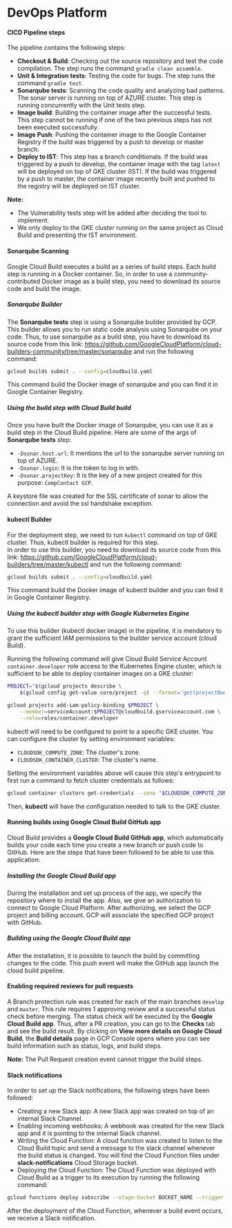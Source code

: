 # DevOps Platform 

#### CICD Pipeline steps

The pipeline contains the following steps:

  - **Checkout & Build**: Checking out the source repository and test the code compilation. The step runs the command `gradle clean assemble`. 
  - **Unit & Integration tests**: Testing the code for bugs. The step runs the command `gradle test`. 
  - **Sonarqube tests**: Scanning the code quality and analyzing bad patterns. The sonar server is running on top of AZURE cluster. This step is running concurrently with the Unit tests step. 
  - **Image build**: Building the container image after the successful tests. This step cannot be running if one of the two previous steps has not been executed successfully. 
  - **Image Push**: Pushing the container image to the Google Container Registry if the build was triggered by a push to develop or master branch. 
  - **Deploy to IST**: This step has a branch conditionals. If the build was triggered by a push to develop, the container image with the tag `latest` will be deployed on top of GKE cluster (IST). If the build was triggered by a push to master, the container image recently built and pushed to the registry will be deployed on IST cluster. 
    
**Note:** 

  - The Vulnerability tests step will be added after deciding the tool to implement. 
  - We only deploy to the GKE cluster running on the same project as Cloud Build and presenting the IST environment. 
    
#### Sonarqube Scanning

Google Cloud Build executes a build as a series of build steps. Each build step is running in a Docker container. So, in order to use a community-contributed Docker image as a build step, you need to download its source code and build the image.

##### Sonarqube Builder

The **Sonarqube tests** step is using a Sonarqube builder provided by GCP. This builder allows you to run static code analysis using Sonarqube on your code. Thus, to use sonarqube as a build step, you have to download its source code from this link: https://github.com/GoogleCloudPlatform/cloud-builders-community/tree/master/sonarqube and run the following command: 

```sh
gcloud builds submit . --config=cloudbuild.yaml
```    
This command build the Docker image of sonarqube and you can find it in Google Container Registry.

##### Using the build step with Cloud Build build 

Once you have built the Docker image of Sonarqube, you can use it as a build step in the Cloud Build pipeline. 
Here are some of the args of **Sonarqube tests** step:

  - `-Dsonar.host.url`: It mentions the url to the sonarqube server running on top of AZURE.
  - `-Dsonar.login`: It is the token to log in with. 
  - `-Dsonar.projectKey`: It is the key of a new project created for this purpose: `CompContact GCP`.  
    
A keystore file was created for the SSL certificate of sonar to allow the connection and avoid the ssl handshake exception.

#### kubectl Builder

For the deployment step, we need to run `kubectl` command on top of GKE cluster. Thus, kubectl builder is required for this step.  
In order to use this builder, you need to download its source code from this link: https://github.com/GoogleCloudPlatform/cloud-builders/tree/master/kubectl and run the following command:  

```sh
gcloud builds submit . --config=cloudbuild.yaml
``` 
This command build the Docker image of kubectl builder and you can find it in Google Container Registry.

##### Using the  kubectl builder step with Google Kubernetes Engine

To use this builder (kubectl docker image) in the pipeline, it is mendatory to grant the sufficient IAM permissions to the builder service account (cloud Build).

Running the following command will give Cloud Build Service Account `container.developer` role access to the Kubernetes Engine cluster, which is sufficient to be able to deploy container images on a GKE cluster:

```sh
PROJECT="$(gcloud projects describe \
    $(gcloud config get-value core/project -q) --format='get(projectNumber)')"

gcloud projects add-iam-policy-binding $PROJECT \
    --member=serviceAccount:$PROJECT@cloudbuild.gserviceaccount.com \
    --role=roles/container.developer
```

kubectl will need to be configured to point to a specific GKE cluster. You can configure the cluster by setting environment variables:

  - `CLOUDSDK_COMPUTE_ZONE`: The cluster's zone.
  - `CLOUDSDK_CONTAINER_CLUSTER`: The cluster's name. 
    
Setting the environment variables above will cause this step's entrypoint to first run a command to fetch cluster credentials as follows:

```sh
gcloud container clusters get-credentials --zone "$CLOUDSDK_COMPUTE_ZONE" "$CLOUDSDK_CONTAINER_CLUSTER"
```
Then, **kubectl** will have the configuration needed to talk to the GKE cluster.

#### Running builds using Google Cloud Build GitHub app

Cloud Build provides a **Google Cloud Build GitHub app**, which automatically builds your code each time you create a new branch or push code to GitHub. Here are the steps that have been followed to be able to use this application:

##### Installing the Google Cloud Build app

During the installation and set up process of the app, we specify the repository where to install the app. Also, we give an authorization to connect to Google Cloud Platform. After authorizing, we select the GCP project and billing account. GCP will associate the specified GCP project with GitHub. 

##### Building using the Google Cloud Build app

After the installation, it is possible to launch the build by committing changes to the code. This push event will make the GitHub app launch the cloud build pipeline. 

#### Enabling required reviews for pull requests

A Branch protection rule was created for each of the main branches `develop` and `master`. This rule requires 1 approving review and a successful status check before merging. The status check will be executed by the **Google Cloud Build app**. Thus, after a PR creation, you can go to the **Checks** tab and see the build result. By clicking on **View more details on Google Cloud Build**, the **Build details** page in GCP Console opens where you can see build information such as status, logs, and build steps. 

**Note:** The Pull Request creation event cannot trigger the build steps. 

#### Slack notifications

In order to set up the Slack notifications, the following steps have been followed: 

  - Creating a new Slack app: A new Slack app was created on top of an internal Slack Channel. 
  - Enabling incoming webhooks: A webhook was created for the new Slack app and it is pointing to the internal Slack channel. 
  - Writing the Cloud Function: A cloud function was created to listen to the Cloud Build topic and send a message to the slack channel whenever the build status is changed. You will find the Cloud Function files under **slack-notifications** Cloud Storage bucket.
  - Deploying the Cloud Function: The Cloud Function was deployed with Cloud Build as a trigger to its execution by running the following command: 
    
```sh
gcloud functions deploy subscribe --stage-bucket BUCKET_NAME --trigger-topic cloud-builds
```
After the deployment of the Cloud Function, whenever a build event occurs, we receive a Slack notification. 
